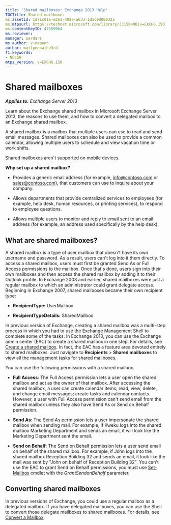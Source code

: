 ```yaml
---
title: 'Shared mailboxes: Exchange 2013 Help'
TOCTitle: Shared mailboxes
ms:assetid: 1d71c01b-e261-408e-a633-1d1c9d00032a
ms:mtpsurl: https://technet.microsoft.com/library/JJ150498(v=EXCHG.150)
ms:contentKeyID: 47559964
ms.reviewer: 
manager: serdars
ms.author: v-mapenn
author: mattpennathe3rd
f1.keywords:
- NOCSH
mtps_version: v=EXCHG.150
---
```


# Shared mailboxes

_**Applies to:** Exchange Server 2013_

Learn about the Exchange shared mailbox in Microsoft Exchange Server 2013, the reasons to use them, and how to convert a delegated mailbox to an Exchange shared mailbox.

A shared mailbox is a mailbox that multiple users can use to read and send email messages. Shared mailboxes can also be used to provide a common calendar, allowing multiple users to schedule and view vacation time or work shifts.

Shared mailboxes aren't supported on mobile devices.

**Why set up a shared mailbox?**

  - Provides a generic email address (for example, info@contoso.com or sales@contoso.com), that customers can use to inquire about your company.

  - Allows departments that provide centralized services to employees (for example, help desk, human resources, or printing services), to respond to employee questions.

  - Allows multiple users to monitor and reply to email sent to an email address (for example, an address used specifically by the help desk).

## What are shared mailboxes?

A shared mailbox is a type of user mailbox that doesn't have its own username and password. As a result, users can't log into it them directly. To access a shared mailbox, users must first be granted Send As or Full Access permissions to the mailbox. Once that's done, users sign into their own mailboxes and then access the shared mailbox by adding it to their Outlook profile. In Exchange 2003 and earlier, shared mailboxes were just a regular mailbox to which an administrator could grant delegate access. Beginning in Exchange 2007, shared mailboxes became their own recipient type:

  - **RecipientType:** UserMailbox

  - **RecipientTypeDetails:** SharedMailbox

In previous version of Exchange, creating a shared mailbox was a multi-step process in which you had to use the Exchange Management Shell to complete some of the tasks. In Exchange 2013, you can use the Exchange admin center (EAC) to create a shared mailbox in one step. For details, see [Create a shared mailbox](create-a-shared-mailbox-exchange-2013-help.md). In fact, the EAC has a feature area devoted entirely to shared mailboxes. Just navigate to **Recipients** \> **Shared mailboxes** to view all the management tasks for shared mailboxes.

You can use the following permissions with a shared mailbox.

  - **Full Access**: The Full Access permission lets a user open the shared mailbox and act as the owner of that mailbox. After accessing the shared mailbox, a user can create calendar items; read, view, delete, and change email messages; create tasks and calendar contacts. However, a user with Full Access permission can't send email from the shared mailbox unless they also have Send As or Send on Behalf permission.

  - **Send As**: The Send As permission lets a user impersonate the shared mailbox when sending mail. For example, if Kweku logs into the shared mailbox Marketing Department and sends an email, it will look like the Marketing Department sent the email.

  - **Send on Behalf**: The Send on Behalf permission lets a user send email on behalf of the shared mailbox. For example, if John logs into the shared mailbox Reception Building 32 and sends an email, it look like the mail was sent by "John on behalf of Reception Building 32". You can't use the EAC to grant Send on Behalf permissions, you must use [Set-Mailbox](https://technet.microsoft.com/library/bb123981\(v=exchg.150\)) cmdlet with the *GrantSendonBehalf* parameter.

## Converting shared mailboxes

In previous versions of Exchange, you could use a regular mailbox as a delegated mailbox. If you have delegated mailboxes, you can use the Shell to convert those delegate mailboxes to shared mailboxes. For details, see [Convert a Mailbox](https://docs.microsoft.com/exchange/recipients-in-exchange-online/manage-user-mailboxes/convert-a-mailbox).
